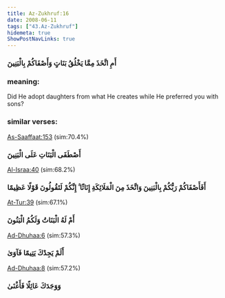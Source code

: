 ```yaml
---
title: Az-Zukhruf:16
date: 2008-06-11
tags: ["43.Az-Zukhruf"]
hidemeta: true 
ShowPostNavLinks: true 
---
```

### أَمِ اتَّخَذَ مِمَّا يَخْلُقُ بَنَاتٍ وَأَصْفَاكُمْ بِالْبَنِينَ
### meaning: 
Did He adopt daughters from what He creates while He preferred you with sons?
### similar verses: 

[As-Saaffaat:153](/37/153) (sim:70.4%)

### أَصْطَفَى الْبَنَاتِ عَلَى الْبَنِينَ

[Al-Israa:40](/17/40) (sim:68.2%)

### أَفَأَصْفَاكُمْ رَبُّكُمْ بِالْبَنِينَ وَاتَّخَذَ مِنَ الْمَلَائِكَةِ إِنَاثًا ۚ إِنَّكُمْ لَتَقُولُونَ قَوْلًا عَظِيمًا

[At-Tur:39](/52/39) (sim:67.1%)

### أَمْ لَهُ الْبَنَاتُ وَلَكُمُ الْبَنُونَ

[Ad-Dhuhaa:6](/93/6) (sim:57.3%)

### أَلَمْ يَجِدْكَ يَتِيمًا فَآوَىٰ

[Ad-Dhuhaa:8](/93/8) (sim:57.2%)

### وَوَجَدَكَ عَائِلًا فَأَغْنَىٰ
